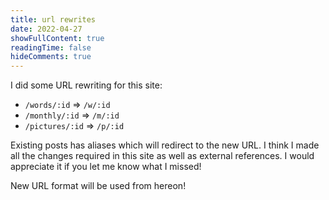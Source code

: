 ```yaml
---
title: url rewrites
date: 2022-04-27
showFullContent: true
readingTime: false
hideComments: true
---
```


I did some URL rewriting for this site:
- `/words/:id` => `/w/:id`
- `/monthly/:id` => `/m/:id`
- `/pictures/:id` => `/p/:id`

Existing posts has aliases which will redirect to the new URL.
I think I made all the changes required in this site as well as external references.
I would appreciate it if you let me know what I missed!

New URL format will be used from hereon!